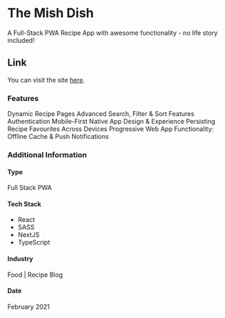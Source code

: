 # The Mish Dish
A Full-Stack PWA Recipe App with awesome functionality - no life story included!

## Link
You can visit the site [here](https://www.themishdish.co.za).

### Features
Dynamic Recipe Pages
Advanced Search, Filter & Sort Features
Authentication
Mobile-First Native App Design & Experience
Persisting Recipe Favourites Across Devices
Progressive Web App Functionality: Offline Cache & Push Notifications

### Additional Information

#### Type
Full Stack PWA

#### Tech Stack
* React
* SASS
* NextJS
* TypeScript

#### Industry
Food | Recipe Blog

#### Date
February 2021






